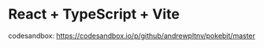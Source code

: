 # React + TypeScript + Vite
codesandbox:
https://codesandbox.io/p/github/andrewpltnv/pokebit/master
